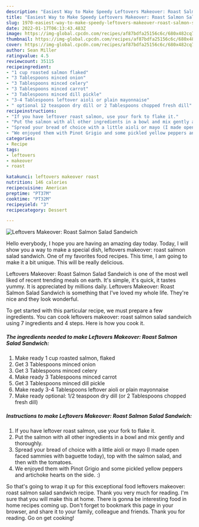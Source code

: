 ```yaml
---
description: "Easiest Way to Make Speedy Leftovers Makeover: Roast Salmon Salad Sandwich"
title: "Easiest Way to Make Speedy Leftovers Makeover: Roast Salmon Salad Sandwich"
slug: 1970-easiest-way-to-make-speedy-leftovers-makeover-roast-salmon-salad-sandwich
date: 2022-01-17T06:13:43.483Z
image: https://img-global.cpcdn.com/recipes/af87bdfa25156c6c/680x482cq70/leftovers-makeover-roast-salmon-salad-sandwich-recipe-main-photo.jpg
thumbnail: https://img-global.cpcdn.com/recipes/af87bdfa25156c6c/680x482cq70/leftovers-makeover-roast-salmon-salad-sandwich-recipe-main-photo.jpg
cover: https://img-global.cpcdn.com/recipes/af87bdfa25156c6c/680x482cq70/leftovers-makeover-roast-salmon-salad-sandwich-recipe-main-photo.jpg
author: Sean Miller
ratingvalue: 4.5
reviewcount: 35115
recipeingredient:
- "1 cup roasted salmon flaked"
- "3 Tablespoons minced onion"
- "3 Tablespoons minced celery"
- "3 Tablespoons minced carrot"
- "3 Tablespoons minced dill pickle"
- "3-4 Tablespoons leftover aioli or plain mayonnaise"
- " optional 12 teaspoon dry dill or 2 Tablespoons chopped fresh dill"
recipeinstructions:
- "If you have leftover roast salmon, use your fork to flake it."
- "Put the salmon with all other ingredients in a bowl and mix gently and thoroughly."
- "Spread your bread of choice with a little aioli or mayo (I made open faced sammies with baguette today), top with the salmon salad, and then with the tomatoes."
- "We enjoyed them with Pinot Grigio and some pickled yellow peppers and artichoke hearts on the side. :)"
categories:
- Recipe
tags:
- leftovers
- makeover
- roast

katakunci: leftovers makeover roast 
nutrition: 146 calories
recipecuisine: American
preptime: "PT37M"
cooktime: "PT32M"
recipeyield: "3"
recipecategory: Dessert

---
```



![Leftovers Makeover: Roast Salmon Salad Sandwich](https://img-global.cpcdn.com/recipes/af87bdfa25156c6c/680x482cq70/leftovers-makeover-roast-salmon-salad-sandwich-recipe-main-photo.jpg)

Hello everybody, I hope you are having an amazing day today. Today, I will show you a way to make a special dish, leftovers makeover: roast salmon salad sandwich. One of my favorites food recipes. This time, I am going to make it a bit unique. This will be really delicious.



Leftovers Makeover: Roast Salmon Salad Sandwich is one of the most well liked of recent trending meals on earth. It's simple, it's quick, it tastes yummy. It is appreciated by millions daily. Leftovers Makeover: Roast Salmon Salad Sandwich is something that I've loved my whole life. They're nice and they look wonderful.


To get started with this particular recipe, we must prepare a few ingredients. You can cook leftovers makeover: roast salmon salad sandwich using 7 ingredients and 4 steps. Here is how you cook it.

<!--inarticleads1-->

##### The ingredients needed to make Leftovers Makeover: Roast Salmon Salad Sandwich:

1. Make ready 1 cup roasted salmon, flaked
1. Get 3 Tablespoons minced onion
1. Get 3 Tablespoons minced celery
1. Make ready 3 Tablespoons minced carrot
1. Get 3 Tablespoons minced dill pickle
1. Make ready 3-4 Tablespoons leftover aioli or plain mayonnaise
1. Make ready  optional: 1/2 teaspoon dry dill (or 2 Tablespoons chopped fresh dill)




<!--inarticleads2-->

##### Instructions to make Leftovers Makeover: Roast Salmon Salad Sandwich:

1. If you have leftover roast salmon, use your fork to flake it.
1. Put the salmon with all other ingredients in a bowl and mix gently and thoroughly.
1. Spread your bread of choice with a little aioli or mayo (I made open faced sammies with baguette today), top with the salmon salad, and then with the tomatoes.
1. We enjoyed them with Pinot Grigio and some pickled yellow peppers and artichoke hearts on the side. :)




So that's going to wrap it up for this exceptional food leftovers makeover: roast salmon salad sandwich recipe. Thank you very much for reading. I'm sure that you will make this at home. There is gonna be interesting food in home recipes coming up. Don't forget to bookmark this page in your browser, and share it to your family, colleague and friends. Thank you for reading. Go on get cooking!
